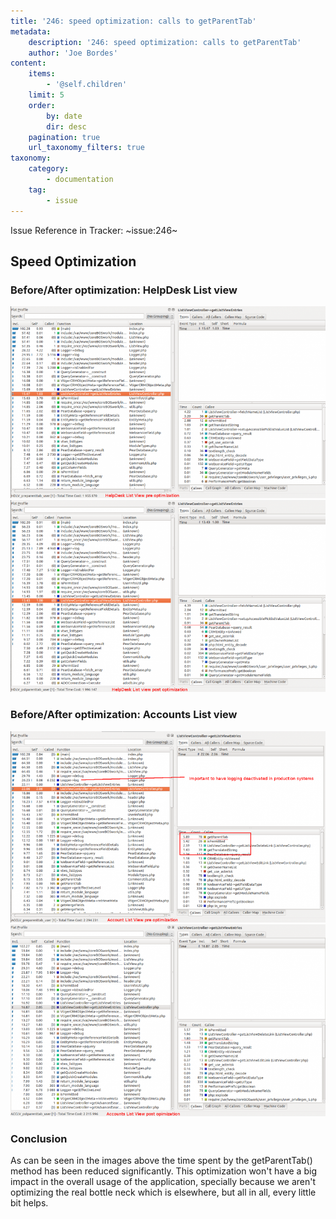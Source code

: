 ```yaml
---
title: '246: speed optimization: calls to getParentTab'
metadata:
    description: '246: speed optimization: calls to getParentTab'
    author: 'Joe Bordes'
content:
    items:
        - '@self.children'
    limit: 5
    order:
        by: date
        dir: desc
    pagination: true
    url_taxonomy_filters: true
taxonomy:
    category:
        - documentation
    tag:
        - issue
---
```


Issue Reference in Tracker: ~issue:246~

## Speed Optimization
### Before/After optimization: HelpDesk List view
![](optimize_getparenttab_pre_hd.png?width=100%)
![](optimize_getparenttab_pst_hd.png?width=100%)

### Before/After optimization: Accounts List view
![](optimize_getparenttab_pre_acc.png?width=100%)
![](optimize_getparenttab_pst_acc.png?width=100%)

### Conclusion
As can be seen in the images above the time spent by the getParentTab() method has been reduced significantly. This optimization won't have a big impact in the overall usage of the application, specially because we aren't optimizing the real bottle neck which is elsewhere, but all in all, every little bit helps.